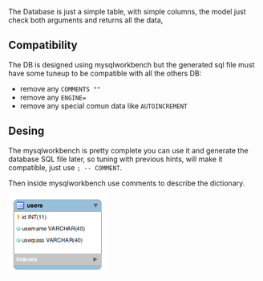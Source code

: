 
The Database is just a simple table, with simple columns, 
the model just check both arguments and returns all the data, 

## Compatibility

The DB is designed using mysqlworkbench but the generated sql file 
must have some tuneup to be compatible with all the others DB:

* remove any `COMMENTS ""`
* remove any `ENGINE=`
* remove any special comun data like `AUTOINCREMENT`

## Desing

The mysqlworkbench is pretty complete you can use it and generate 
the database SQL file later, so tuning with previous hints, 
will make it compatible, just use `; -- COMMENT`.

Then inside mysqlworkbench use comments to describe the dictionary.

![](codeigniter.png)